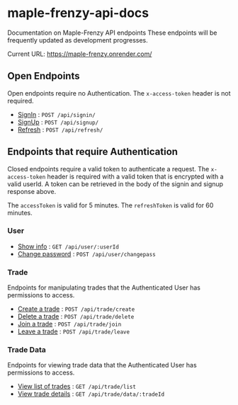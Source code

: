# maple-frenzy-api-docs
Documentation on Maple-Frenzy API endpoints
These endpoints will be frequently updated as development progresses.

Current URL:
https://maple-frenzy.onrender.com/

## Open Endpoints

Open endpoints require no Authentication.
The `x-access-token` header is not required.

* [SignIn](signin.md) : `POST /api/signin/`
* [SignUp](signup.md) : `POST /api/signup/`
* [Refresh](refresh.md) : `POST /api/refresh/`

## Endpoints that require Authentication

Closed endpoints require a valid token to authenticate a request. The `x-access-token` header is required with a valid token that is encrypted with a valid userId. A token can be retrieved in the body of the signin and signup response above.

The `accessToken` is valid for 5 minutes.
The `refreshToken` is valid for 60 minutes.

### User

* [Show info](user/get.md) : `GET /api/user/:userId`
* [Change password](user/changepass.md) : `POST /api/user/changepass`

### Trade

Endpoints for manipulating trades that the Authenticated User has permissions to access.

* [Create a trade](trade/create.md) : `POST /api/trade/create`
* [Delete a trade](trade/delete.md) : `POST /api/trade/delete`
* [Join a trade](trade/join.md) : `POST /api/trade/join`
* [Leave a trade](trade/leave.md) : `POST /api/trade/leave`

### Trade Data

Endpoints for viewing trade data that the Authenticated User has permissions to access.

* [View list of trades](trade/list.md) : `GET /api/trade/list`
* [View trade details](trade/data.md) : `GET /api/trade/data/:tradeId`
